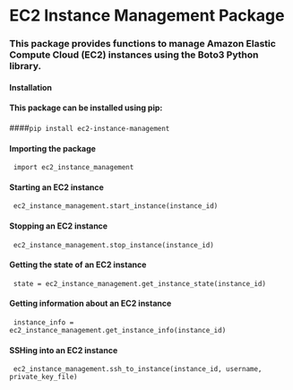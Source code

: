 # EC2 Instance Management Package

### This package provides functions to manage Amazon Elastic Compute Cloud (EC2) instances using the Boto3 Python library.

#### Installation

#### This package can be installed using pip:
####`pip install ec2-instance-management`

#### Importing the package
` import ec2_instance_management`

#### Starting an EC2 instance
` ec2_instance_management.start_instance(instance_id)`

#### Stopping an EC2 instance
` ec2_instance_management.stop_instance(instance_id)`

#### Getting the state of an EC2 instance
` state = ec2_instance_management.get_instance_state(instance_id)`

#### Getting information about an EC2 instance
` instance_info = ec2_instance_management.get_instance_info(instance_id)`

#### SSHing into an EC2 instance
` ec2_instance_management.ssh_to_instance(instance_id, username, private_key_file)`
